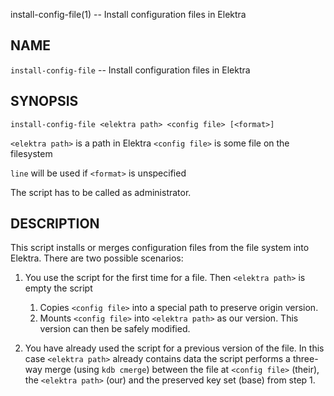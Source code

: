 install-config-file(1) -- Install configuration files in Elektra

## NAME

`install-config-file` -- Install configuration files in Elektra

## SYNOPSIS

`install-config-file <elektra path> <config file> [<format>]`

`<elektra path>` is a path in Elektra
`<config file>` is some file on the filesystem

`line` will be used if `<format>` is unspecified

The script has to be called as administrator.

## DESCRIPTION

This script installs or merges configuration files from the file system into
Elektra. There are two possible scenarios:

1. You use the script for the first time for a file. Then `<elektra path>` is empty the script

   1. Copies `<config file>` into a special path to preserve origin version.
   2. Mounts `<config file>` into `<elektra path>` as our version. This version can then be safely modified.

2. You have already used the script for a previous version of the file. In this case `<elektra path>` already contains data the script performs a three-way
   merge (using `kdb cmerge`) between the file at `<config file>` (their), the `<elektra path>` (our)
   and the preserved key set (base) from step 1.
